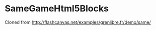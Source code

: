 SameGameHtml5Blocks
===================

Cloned from http://flashcanvas.net/examples/grenlibre.fr/demo/same/
